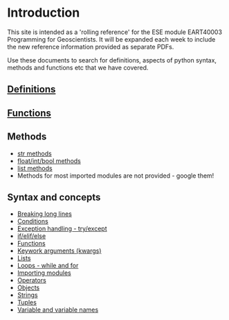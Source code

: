 Introduction
============

This site is intended as a 'rolling reference' for the ESE module EART40003 Programming for Geoscientists. It will be expanded each week to include the new reference information provided as separate PDFs.

Use these documents to search for definitions, aspects of python syntax, methods and functions etc that we have covered.

[Definitions](definitions.md)
-------------

[Functions](functions.md)
---------

Methods
-------
* [str methods](str_methods.md)
* [float/int/bool methods](float_methods.md)
* [list methods](list_methods.md)
* Methods for most imported modules are not provided - google them!

Syntax and concepts
-------------------
* [Breaking long lines](breakinglines.md)
* [Conditions](conditions.md)
* [Exception handling - try/except](error.md)
* [if/elif/else](if.md)
* [Functions](userfunctions.md)
* [Keywork arguments (kwargs)](kwargs.md)
* [Lists](lists.md)
* [Loops - while and for](loops.md)
* [Importing modules](import.md)
* [Operators](operators.md)
* [Objects](objects.md)
* [Strings](strings.md)
* [Tuples](tuples.md)
* [Variable and variable names](variables.md)


